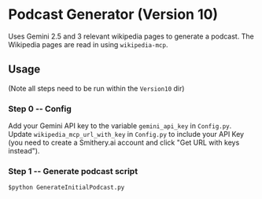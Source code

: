 # Podcast Generator (Version 10)
Uses Gemini 2.5 and 3 relevant wikipedia pages to generate a podcast. The Wikipedia pages are read in using `wikipedia-mcp`.
## Usage
(Note all steps need to be run within the `Version10` dir)
### Step 0 -- Config
Add your Gemini API key to the variable `gemini_api_key` in `Config.py`.  
Update `wikipedia_mcp_url_with_key` in `Config.py` to include your API Key (you need to create a Smithery.ai account and click "Get URL with keys instead").  
### Step 1 -- Generate podcast script
`$python GenerateInitialPodcast.py`